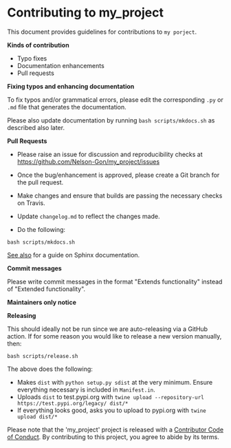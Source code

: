 # Contributing to my_project 

This document provides guidelines for contributions to `my porject`.

**Kinds of contribution**

* Typo fixes
* Documentation enhancements
* Pull requests


**Fixing typos and enhancing documentation**

To fix typos and/or grammatical errors, please edit the corresponding `.py` or `.md` file that 
generates the documentation. 

Please also update documentation by running `bash scripts/mkdocs.sh` as described also later. 

**Pull Requests**

* Please raise an issue for discussion and reproducibility checks at https://github.com/Nelson-Gon/my_project/issues

* Once the bug/enhancement is approved, please create a Git branch for the pull request.

* Make changes and ensure that builds are passing the necessary checks on Travis.

* Update `changelog.md` to reflect the changes made.

* Do the following:



```
bash scripts/mkdocs.sh 
```

[See also](https://samnicholls.net/2016/06/15/how-to-sphinx-readthedocs/) for a guide on Sphinx documentation.

**Commit messages**

Please write commit messages in the format "Extends functionality" instead of "Extended functionality".


**Maintainers only notice**


**Releasing**

This should ideally not be run since we are auto-releasing via a GitHub action. If for some reason you would like to release a new version manually, then:

```shell
bash scripts/release.sh
```
The above does the following:

 - Makes `dist` with `python setup.py sdist` at the very minimum. Ensure everything necessary is included in
 `Manifest.in`. 
 - Uploads `dist` to test.pypi.org with `twine upload --repository-url https://test.pypi.org/legacy/ dist/*`
 - If everything looks good, asks you to upload to pypi.org with `twine upload dist/*`
 
Please note that the 'my_project' project is released with a
[Contributor Code of Conduct](https://github/com/Nelson-Gon/my_project/.github/CODE_OF_CONDUCT.md).
By contributing to this project, you agree to abide by its terms.

